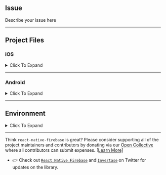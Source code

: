 <!---
Hello there you awesome person;
Please note that the issue list of this repo is exclusively for bug reports;

1) For feature requests please visit our [Feature Request Board](https://boards.invertase.io/react-native-firebase).
2) For questions and support please use our Discord chat: https://discord.gg/C9aK28N or Stack Overflow: https://stackoverflow.com/questions/tagged/react-native-firebase
3) If this is a setup issue then please make sure you've correctly followed the setup guides, most setup issues such as 'duplicate dex files', 'default app has not been initialized' etc are all down to an incorrect setup as the guides haven't been correctly followed.
-->

<!-- NOTE: You can change any of the `[ ]` to `[x]` to mark an option(s) as selected -->

<!-- PLEASE DO NOT REMOVE ANY SECTIONS FROM THIS ISSUE TEMPLATE   -->
<!--   Leave them as they are even if they're irrelevant to your issue -->

## Issue

<!-- Please describe your issue here --^ and provide as much detail as you can. -->
<!-- Include code snippets that show your usages of the library in the context of your project. -->
<!-- Snippets that also show how and where the library is imported in JS are useful to debug issues relating to importing or methods not found issues -->


Describe your issue here


---

## Project Files

<!-- Provide the contents of key project files which will help to debug -->
<!--     For Example: -->
<!--        - iOS: `Podfile` contents. -->
<!--        - Android: `android/build.gradle` contents. -->
<!--        - Android: `android/app/build.gradle` contents. -->
<!--        - Android: `AndroidManifest.xml` contents. -->

<!-- ADD THE CONTENTS OF THE FILES IN THE PROVIDED CODE BLOCKS BELOW -->

### iOS

<details><summary>Click To Expand</summary>
<p>

#### `ios/Podfile`:

- [ ] I'm not using Pods
- [x] I'm using Pods and my Podfile looks like:

```ruby
# N/A
```

#### `AppDelegate.m`:

```objc
// N/A
```

</p>
</details>

---

### Android

<details><summary>Click To Expand</summary>
<p>

#### `android/build.gradle`:

```groovy
// N/A
```

#### `android/app/build.gradle`:

```groovy
// N/A
```

#### `android/settings.gradle`:

```groovy
// N/A
```

#### `MainApplication.java`:

```java
// N/A
```

#### `AndroidManifest.xml`:

```xml
<!-- N/A -->
```

</p>
</details>


---

## Environment

<details><summary>Click To Expand</summary>
<p>

**`react-native info` output:**

<!-- Please run `react-native info` on your terminal and paste the contents into the code block below -->

```
 OUTPUT GOES HERE
```

<!-- change `[ ]` to `[x]` to select an option(s) -->

- **Platform that you're experiencing the issue on**:
  - [ ] iOS
  - [ ] Android
  - [ ] **iOS** but have not tested behavior on Android
  - [ ] **Android** but have not tested behavior on iOS
  - [ ] Both
- **`Firebase` module(s) you're using that has the issue:**
  - `e.g. Instance ID`
- **Are you using `TypeScript`?**
  - `Y/N`
  
</p>
</details>


<!-- Thanks for reading this far down ❤️  -->
<!-- High quality, detailed issues are much easier to triage for maintainers -->

<!-- For bonus points, if you put a 🔥 (:fire:) emojii at the start of the issue title we'll know -->
<!-- that you took the time to fill this out correctly, or, at least read this far -->

---

Think `react-native-firebase` is great? Please consider supporting all of the project maintainers and contributors by donating via our [Open Collective](https://opencollective.com/react-native-firebase/donate) where all contributors can submit expenses. [[Learn More]](https://invertase.io/oss/react-native-firebase/contributing/donations-expenses)

- 👉 Check out [`React Native Firebase`](https://twitter.com/rnfirebase) and [`Invertase`](https://twitter.com/invertaseio) on Twitter for updates on the library.

